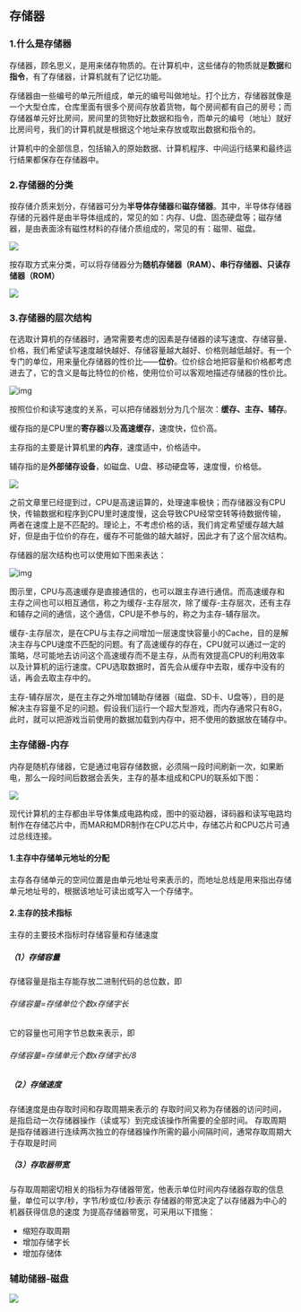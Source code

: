 ## 存储器

### 1.什么是存储器

存储器，顾名思义，是用来储存物质的。在计算机中，这些储存的物质就是**数据**和**指令**，有了存储器，计算机就有了记忆功能。

存储器由一些编号的单元所组成，单元的编号叫做地址。打个比方，存储器就像是一个大型仓库，仓库里面有很多个房间存放着货物，每个房间都有自己的房号；而存储器单元好比房间，房间里的货物好比数据和指令，而单元的编号（地址）就好比房间号，我们的计算机就是根据这个地址来存放或取出数据和指令的。

计算机中的全部信息，包括输入的原始数据、计算机程序、中间运行结果和最终运行结果都保存在存储器中。

### 2.存储器的分类

按存储介质来划分，存储器可分为**半导体存储器**和**磁存储器**。其中，半导体存储器存储的元器件是由半导体组成的，常见的如：内存、U盘、固态硬盘等；磁存储器，是由表面涂有磁性材料的存储介质组成的，常见的有：磁带、磁盘。

![](https://img2018.cnblogs.com/blog/1666949/201909/1666949-20190924160528804-680325528.png)

按存取方式来分类，可以将存储器分为**随机存储器（RAM）、串行存储器、只读存储器（ROM）**

![](https://img2018.cnblogs.com/blog/1666949/201909/1666949-20190924160538631-205760699.png)

### 3.存储器的层次结构

在选取计算机的存储器时，通常需要考虑的因素是存储器的读写速度、存储容量、价格，我们希望读写速度越快越好、存储容量越大越好、价格则越低越好。有一个专门的单位，用来量化存储器的性价比——**位价**。位价综合地把容量和价格都考虑进去了，它的含义是每比特位的价格，使用位价可以客观地描述存储器的性价比。

![img](https://img2018.cnblogs.com/blog/1666949/201909/1666949-20190924160554844-1187931941.png)

按照位价和读写速度的关系，可以把存储器划分为几个层次：**缓存、主存、辅存**。

缓存指的是CPU里的**寄存器**以及**高速缓存**，速度快，位价高。

主存指的主要是计算机里的**内存**，速度适中，价格适中。

辅存指的是**外部储存设备**，如磁盘、U盘、移动硬盘等，速度慢，价格低。



![](http://pre.jiatengfei.com/uploads/article/20200322/5e7718c2f22d6.png)



之前文章里已经提到过，CPU是高速运算的，处理速率极快；而存储器没有CPU快，传输数据和程序到CPU里时速度慢，这会导致CPU经常空转等待数据传输，两者在速度上是不匹配的。理论上，不考虑价格的话，我们肯定希望缓存越大越好，但是由于位价的存在，缓存不可能做的越大越好，因此才有了这个层次结构。

存储器的层次结构也可以使用如下图来表达：

![img](http://pre.jiatengfei.com/uploads/article/20200322/5e77232333ac5.png)

图示里，CPU与高速缓存是直接通信的，也可以跟主存进行通信。而高速缓存和主存之间也可以相互通信，称之为缓存-主存层次，除了缓存-主存层次，还有主存和辅存之间的通信，这个通信，CPU是不参与的，称之为主存-辅存层次。

缓存-主存层次，是在CPU与主存之间增加一层速度快容量小的Cache，目的是解决主存与CPU速度不匹配的问题。有了高速缓存的存在，CPU就可以通过一定的策略，尽可能地去访问这个高速缓存而不是主存，从而有效提高CPU的利用效率以及计算机的运行速度。CPU选取数据时，首先会从缓存中去取，缓存中没有的话，再会去取主存中的。

主存-辅存层次，是在主存之外增加辅助存储器（磁盘、SD卡、U盘等），目的是解决主存容量不足的问题。假设我们运行一个超大型游戏，而内存通常只有8G，此时，就可以把游戏当前使用的数据加载到内存中，把不使用的数据放在辅存中。



### 主存储器-内存

内存是随机存储器，它是通过电容存储数据，必须隔一段时间刷新一次，如果断电，那么一段时间后数据会丢失，主存的基本组成和CPU的联系如下图：

![](http://pre.jiatengfei.com/uploads/article/20200322/5e772c26a073b.png)

现代计算机的主存都由半导体集成电路构成，图中的驱动器，译码器和读写电路均制作在存储芯片中，而MAR和MDR制作在CPU芯片中，存储芯片和CPU芯片可通过总线连接。

#### 1.主存中存储单元地址的分配

主存各存储单元的空间位置是由单元地址号来表示的，而地址总线是用来指出存储单元地址号的，根据该地址可读出或写入一个存储字。

#### 2.主存的技术指标

主存的主要技术指标时存储容量和存储速度

##### （1）存储容量

存储容量是指主存能存放二进制代码的总位数，即

###### 存储容量=存储单位个数x存储字长

它的容量也可用字节总数来表示，即

###### 存储容量=存储单元个数x存储字长/8

##### （2）存储速度

存储速度是由存取时间和存取周期来表示的
存取时间又称为存储器的访问时间，是指启动一次存储器操作（读或写）到完成该操作所需要的全部时间。
存取周期是指存储器进行连续两次独立的存储器操作所需的最小间隔时间，通常存取周期大于存取是时间

##### （3）存取器带宽

与存取周期密切相关的指标为存储器带宽，他表示单位时间内存储器存取的信息量，单位可以字/秒，字节/秒或位/秒表示
存储器的带宽决定了以存储器为中心的机器获得信息的速度
为提高存储器带宽，可采用以下措施：

- 缩短存取周期
- 增加存储字长
- 增加存储体



### 辅助储器-磁盘

![](http://pre.jiatengfei.com//uploads/article/20200322/5e772d5d58e0c.png)

